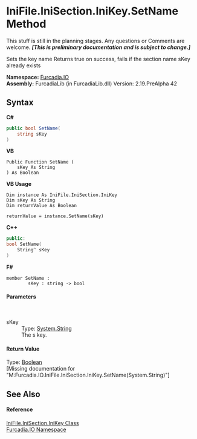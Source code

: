 # IniFile.IniSection.IniKey.SetName Method 
This stuff is still in the planning stages. Any questions or Comments are welcome. _**\[This is preliminary documentation and is subject to change.\]**_

Sets the key name Returns true on success, fails if the section name sKey already exists

**Namespace:**&nbsp;<a href="N_Furcadia_IO">Furcadia.IO</a><br />**Assembly:**&nbsp;FurcadiaLib (in FurcadiaLib.dll) Version: 2.19.PreAlpha 42

## Syntax

**C#**<br />
``` C#
public bool SetName(
	string sKey
)
```

**VB**<br />
``` VB
Public Function SetName ( 
	sKey As String
) As Boolean
```

**VB Usage**<br />
``` VB Usage
Dim instance As IniFile.IniSection.IniKey
Dim sKey As String
Dim returnValue As Boolean

returnValue = instance.SetName(sKey)
```

**C++**<br />
``` C++
public:
bool SetName(
	String^ sKey
)
```

**F#**<br />
``` F#
member SetName : 
        sKey : string -> bool 

```


#### Parameters
&nbsp;<dl><dt>sKey</dt><dd>Type: <a href="http://msdn2.microsoft.com/en-us/library/s1wwdcbf" target="_blank">System.String</a><br />The s key.</dd></dl>

#### Return Value
Type: <a href="http://msdn2.microsoft.com/en-us/library/a28wyd50" target="_blank">Boolean</a><br />\[Missing <returns> documentation for "M:Furcadia.IO.IniFile.IniSection.IniKey.SetName(System.String)"\]

## See Also


#### Reference
<a href="T_Furcadia_IO_IniFile_IniSection_IniKey">IniFile.IniSection.IniKey Class</a><br /><a href="N_Furcadia_IO">Furcadia.IO Namespace</a><br />